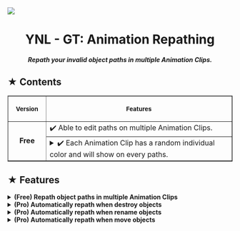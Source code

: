 <img src="https://github.com/user-attachments/assets/3a633f70-57fa-4e40-b1b3-4a74c42b49d9"/>

<h1><div align="center"> YNL - GT: Animation Repathing </div></h1> 
<h4><div align="center"><i> Repath your invalid object paths in multiple Animation Clips. </i></div></h4>

<h2> ★ Contents </h2>

<table border="1">
    <tr>
        <th align="center">
            <img width="100" height="0"><p><small>Version</small></p>
        </th>
        <th align="center">
            <img width="1000" height="0"><p> <small>Features</small></p>
        </th>
    </tr>
    <tr>
        <td rowspan="3" align=center><b>Free</b></td>
        <td >✔️ Able to edit paths on multiple Animation Clips.</td>
    </tr>
    <tr>
        <td >
            <details><summary>✔️ Each Animation Clip has a random individual color and will show on every paths.</summary>
                <br></br>
                <img align=left width=30% src="https://github.com/user-attachments/assets/4dea5f03-98fe-4981-9580-6665db693e92"/>
                <img align=right width=57.5% src="https://github.com/user-attachments/assets/22a2c5d7-8a24-445b-a9d2-62b0ce118f62"/>
                <!--
                <table width=50%>
                    <tr>
                        <td width=10%><img width=80% src="https://github.com/user-attachments/assets/4dea5f03-98fe-4981-9580-6665db693e92"/></td>
                        <td width=40%><img width=50% src="https://github.com/user-attachments/assets/22a2c5d7-8a24-445b-a9d2-62b0ce118f62"/></td>
                    </tr>
                </table>
                -->
            </details>
        </td>
    </tr>
</table>



<h2> ★ Features </h2>

<details><summary><b> (Free) Repath object paths in multiple Animation Clips </b></summary>

</details>

<details><summary><b> (Pro) Automatically repath when destroy objects </b></summary>

</details>

<details><summary><b> (Pro) Automatically repath when rename objects </b></summary>

</details>

<details><summary><b> (Pro) Automatically repath when move objects </b></summary>

</details>
